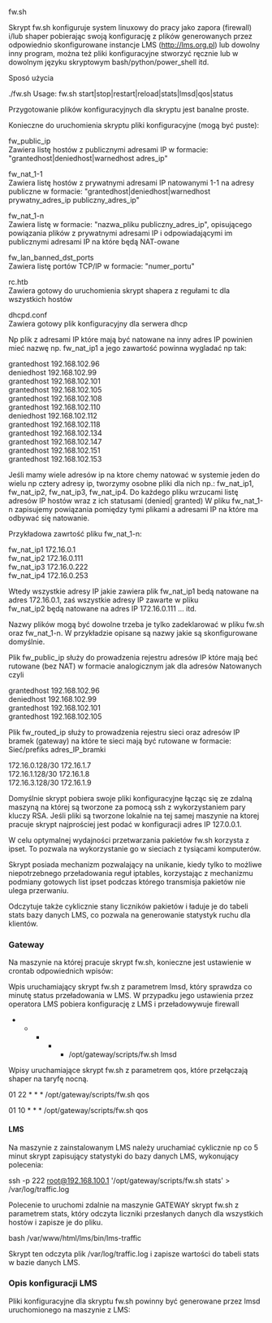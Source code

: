 fw.sh

Skrypt fw.sh konfiguruje system linuxowy do pracy jako zapora (firewall) i/lub shaper pobierając swoją konfigurację z plików generowanych przez odpowiednio skonfigurowane instancje LMS (http://lms.org.pl) lub dowolny inny program, można też pliki konfiguracyjne stworzyć ręcznie lub w dowolnym języku skryptowym bash/python/power_shell itd.

Sposó użycia

 ./fw.sh
Usage: fw.sh start|stop|restart|reload|stats|lmsd|qos|status


Przygotowanie plików konfiguracyjnych dla skryptu jest banalne proste.

Konieczne do uruchomienia skryptu pliki konfiguracyjne (mogą być puste):

fw_public_ip </br>
Zawiera listę hostów z publicznymi adresami IP w formacie: "grantedhost|deniedhost|warnedhost adres_ip"

fw_nat_1-1	</br>
Zawiera listę hostów z prywatnymi adresami IP natowanymi 1-1 na adresy publiczne w formacie: "grantedhost|deniedhost|warnedhost prywatny_adres_ip publiczny_adres_ip"

fw_nat_1-n	</br>
Zawiera listę w formacie: "nazwa_pliku publiczny_adres_ip", opisującego powiązania plików z prywatnymi adresami IP i odpowiadającymi im publicznymi adresami IP na które będą NAT-owane

fw_lan_banned_dst_ports </br>
Zawiera listę portów TCP/IP w formacie: "numer_portu"

rc.htb </br>
Zawiera gotowy do uruchomienia skrypt shapera z regułami tc dla wszystkich hostów

dhcpd.conf </br>
Zawiera gotowy plik konfiguracyjny dla serwera dhcp




Np plik z adresami IP które mają być natowane na inny adres IP powinien mieć nazwę np. fw_nat_ip1
a jego zawartość powinna wygladać np tak:

grantedhost 192.168.102.96 </br>
deniedhost 192.168.102.99 </br>
grantedhost 192.168.102.101 </br>
grantedhost 192.168.102.105 </br>
grantedhost 192.168.102.108 </br>
grantedhost 192.168.102.110 </br>
deniedhost 192.168.102.112 </br>
grantedhost 192.168.102.118 </br>
grantedhost 192.168.102.134 </br>
grantedhost 192.168.102.147 </br>
grantedhost 192.168.102.151 </br>
grantedhost 192.168.102.153 </br>

Jeśli mamy wiele adresów ip na ktore chemy natować  w systemie jeden do wielu np cztery adresy ip, tworzymy osobne pliki dla nich np.: 
fw_nat_ip1, fw_nat_ip2, fw_nat_ip3, fw_nat_ip4. Do każdego pliku wrzucami listę adresów IP hostów wraz z ich statusami (denied| granted)
W pliku fw_nat_1-n zapisujemy powiązania pomiędzy tymi plikami a adresami IP na które ma odbywać się natowanie.
 
Przykładowa  zawrtość pliku fw_nat_1-n:
 
fw_nat_ip1 172.16.0.1 </br>
fw_nat_ip2 172.16.0.111 </br>
fw_nat_ip3 172.16.0.222 </br>
fw_nat_ip4 172.16.0.253 </br>

Wtedy wszystkie adresy IP jakie zawiera plik fw_nat_ip1 bedą natowane na adres 172.16.0.1, zaś wszystkie adresy IP zawarte w pliku  
fw_nat_ip2 będą natowane na adres IP 172.16.0.111 ... itd.

Nazwy plików mogą być dowolne trzeba je tylko zadeklarować w pliku fw.sh oraz fw_nat_1-n.
W przykładzie opisane są nazwy jakie są skonfigurowane domyślnie.

Plik fw_public_ip służy do prowadzenia rejestru adresów IP które mają beć rutowane (bez NAT)
w formacie analogicznym jak dla adresów Natowanych czyli

grantedhost 192.168.102.96 </br>
deniedhost 192.168.102.99 </br>
grantedhost 192.168.102.101 </br>
grantedhost 192.168.102.105 </br>

Plik fw_routed_ip służy to prowadzenia rejestru sieci oraz adresów IP bramek (gateway) na które te sieci mają być rutowane w formacie:
Sieć/prefiks adres_IP_bramki

172.16.0.128/30 172.16.1.7 </br>
172.16.1.128/30 172.16.1.8 </br>
172.16.3.128/30 172.16.1.9 </br>

Domyślnie skrypt pobiera swoje pliki konfiguracyjne łącząc się ze zdalną maszyną na której są tworzone za pomocą ssh z wykorzystaniem pary kluczy RSA. Jeśli pliki są tworzone lokalnie na tej samej maszynie na ktorej pracuje skrypt najprościej jest podać w konfiguracji adres IP 127.0.0.1. 

W celu optymalnej wydajności przetwarzania pakietów fw.sh korzysta z ipset. To pozwala na wykorzystanie go w sieciach z tysiącami komputerów.

Skrypt posiada mechanizm pozwalający na unikanie, kiedy tylko to możliwe niepotrzebnego przeładowania reguł iptables, korzystając z mechanizmu podmiany gotowych list ipset podczas którego transmisja pakietów nie ulega przerwaniu. 

Odczytuje także cyklicznie stany liczników pakietów i ładuje je do tabeli stats bazy danych LMS, co pozwala na generowanie statystyk ruchu dla klientów. 

### Gateway ###

Na maszynie na której pracuje skrypt fw.sh, konieczne jest ustawienie w crontab odpowiednich wpisów:

Wpis uruchamiający skrypt fw.sh z parametrem lmsd, który sprawdza co minutę status przeładowania w LMS. W przypadku jego ustawienia przez operatora LMS pobiera konfigurację z LMS i przeładowywuje firewall

* * * * * /opt/gateway/scripts/fw.sh lmsd

Wpisy uruchamiające skrypt fw.sh z parametrem qos, które przełączają shaper na taryfę nocną.

01 22 * * * /opt/gateway/scripts/fw.sh qos

01 10 * * * /opt/gateway/scripts/fw.sh qos



#### LMS ####

Na maszynie z zainstalowanym LMS należy uruchamiać cyklicznie np co 5 minut skrypt zapisujący statystyki do bazy danych LMS, wykonujący polecenia:

ssh -p 222 root@192.168.100.1 '/opt/gateway/scripts/fw.sh stats' > /var/log/traffic.log

Polecenie to uruchomi zdalnie na maszynie GATEWAY skrypt fw.sh z parametrem stats, który odczyta liczniki przesłanych danych dla wszystkich hostów i zapisze je do pliku.


bash /var/www/html/lms/bin/lms-traffic

Skrypt ten odczyta plik /var/log/traffic.log i zapisze wartości do tabeli stats w bazie danych LMS.

 
### Opis konfiguracji LMS ###

Pliki konfiguracyjne dla skryptu fw.sh powinny być generowane przez lmsd uruchomionego na maszynie z LMS:


